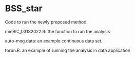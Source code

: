 # BSS_star
Code to run the newly proposed method

minBIC_03182022.R: the function to run the analysis

auto-mog.data: an example continuous data set.

torun.R: an example of running the analysis in data application
